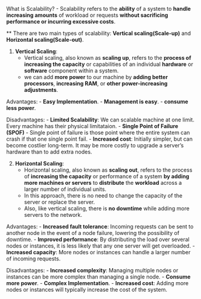 What is Scalability?
    - Scalability refers to the **ability** of a system to **handle increasing amounts** of workload or requests **without sacrificing performance or incurring excessive costs**.


** There are two main types of scalability: **Vertical scaling(Scale-up)** and **Horizontal scaling(Scale-out)**.


1) **Vertical Scaling**:
    - Vertical scaling, also known as **scaling up**, refers to the **process of increasing the capacity** or capabilities of an individual **hardware** or **software** component within a system.
    - we can add **more power** to our machine by **adding better processors**, **increasing RAM**, or **other power-increasing adjustments**.

Advantages:
    - **Easy Implementation**.
    - **Management is easy**.
    - **consume less power**.

Disadvantages:
    - **Limited Scalability**: We can scalable machine at one limit. Every machine has their physical limitataion.
    - **Single Point of Failure (SPOF)** - Single point of failure is those point where the entire system can crash if that one single point fail.
    - **Increased cost**: Initially simpler, but can become costlier long-term. It may be more costly to upgrade a server’s hardware than to add extra nodes.




2) **Horizontal Scaling**:
    - Horizontal scaling, also known as **scaling out**, refers to the process of **increasing the capacity** or performance of a system **by adding more machines or servers** to **distribute** the **workload** across a larger number of individual units.
    - In this approach, there is no need to change the capacity of the server or replace the server.
    - Also, like vertical scaling, there is **no downtime** while adding more servers to the network.

Advantages:
    - **Increased fault tolerance**: Incoming requests can be sent to another node in the event of a node failure, lowering the possibility of downtime.
    - **Improved performance**: By distributing the load over several nodes or instances, it is less likely that any one server will get overloaded.
    - **Increased capacity**: More nodes or instances can handle a larger number of incoming requests.


Disadvantages: 
    - **Increased complexity**: Managing multiple nodes or instances can be more complex than managing a single node.
    - **Consume more power**.
    - **Complex Implementation**.
    - **Increased cost**: Adding more nodes or instances will typically increase the cost of the system.